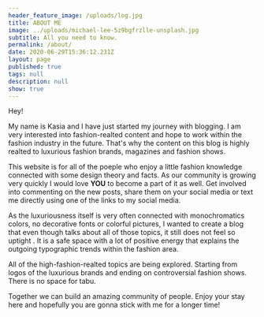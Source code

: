 ```yaml
---
header_feature_image: /uploads/log.jpg
title: ABOUT ME
image: ../uploads/michael-lee-5z9bgfrzlle-unsplash.jpg
subtitle: All you need to know.
permalink: /about/
date: 2020-06-29T15:36:12.231Z
layout: page
published: true
tags: null
description: null
show: true
---
```

Hey! 

My name is Kasia and I have just started my journey with blogging. I am very interested into fashion-realted content and hope to work within the fashion industry in the future. That's why the content on this blog is highly realted to luxurious fashion brands, magazines and fashion shows. 

This website is for all of the poeple who enjoy a little fashion knowledge connected with some design theory and facts. As our community is growing very quickly I would love **YOU** to become a part of it as well. Get involved into commenting on the new posts, share them on your social media or text me directly using one of the links to my social media.  

As the luxuriousness itself is very often connected with monochromatics colors, no decorative fonts or colorful pictures, I wanted to create a blog that even though talks about all of those topics, it still does not feel so uptight . It is a safe space with a lot of positive energy that explains the outgoing typographic trends within the fashion area.

All of the high-fashion-realted topics are being explored. Starting from logos of the luxurious brands and ending on controversial fashion shows. There is no space for tabu. 

Together we can build an amazing community of people. Enjoy your stay here and hopefully you are gonna stick with me for a longer time!